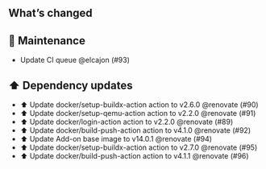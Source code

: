 ## What’s changed
## 🧰 Maintenance

- Update CI queue @elcajon (#93)

## ⬆️ Dependency updates

- ⬆️ Update docker/setup-buildx-action action to v2.6.0 @renovate (#90)
- ⬆️ Update docker/setup-qemu-action action to v2.2.0 @renovate (#91)
- ⬆️ Update docker/login-action action to v2.2.0 @renovate (#89)
- ⬆️ Update docker/build-push-action action to v4.1.0 @renovate (#92)
- ⬆️ Update Add-on base image to v14.0.1 @renovate (#94)
- ⬆️ Update docker/setup-buildx-action action to v2.7.0 @renovate (#95)
- ⬆️ Update docker/build-push-action action to v4.1.1 @renovate (#96)
